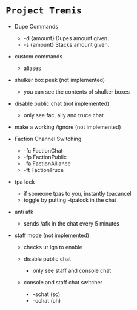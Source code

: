 #  `Project Tremis `
- Dupe Commands
    - -d {amount} Dupes amount given.
    - -s {amount} Stacks amount given.

- custom commands
    - aliases

- shulker box peek (not implemented)
    - you can see the contents of shulker boxes

- disable public chat (not implemented)
    - only see fac, ally and truce chat
- make a working /ignore (not implemented)

- Faction Channel Switching
    - -fc FactionChat
    - -fp FactionPublic
    - -fa FactionAlliance
    - -ft FactionTruce

- tpa lock
    - if someone tpas to you, instantly tpacancel
    - toggle by putting -tpalock in the chat

- anti afk
    - sends /afk in the chat every 5 minutes

- staff mode (not implemented)
    - checks ur ign to enable

    - disable public chat
        - only see staff and console chat

    - console and staff chat switcher
        - -schat (sc)
        - -cchat (ch) 
